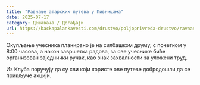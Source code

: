```yaml
---
title: "Равнање атарских путева у Пивницама"
date: 2025-07-17
category: Дешавања / Догађаји
url: https://backapalankavesti.com/drustvo/poljoprivreda-drustvo/ravnanje-atarskih-puteva-u-pivnicama/
---
```


Окупљање учесника планирано је на силбашком друму, с почетком у 8:00 часова, а након завршетка радова, за све учеснике биће организован заједнички ручак, као знак захвалности за уложени труд.

Из Клуба поручују да су сви који користе ове путеве добродошли да се прикључе акцији.
